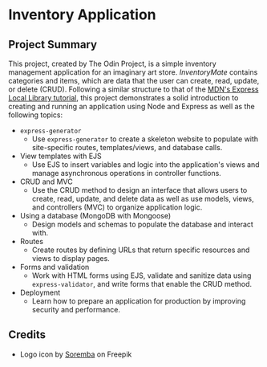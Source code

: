 # Inventory Application

## Project Summary

This project, created by The Odin Project, is a simple inventory management application for an imaginary art store. _InventoryMate_ contains categories and items, which are data that the user can create, read, update, or delete (CRUD). Following a similar structure to that of the [MDN's Express Local Library tutorial](https://developer.mozilla.org/en-US/docs/Learn/Server-side/Express_Nodejs/Tutorial_local_library_website), this project demonstrates a solid introduction to creating and running an application using Node and Express as well as the following topics:

- `express-generator`
  - Use `express-generator` to create a skeleton website to populate with site-specific routes, templates/views, and database calls.
- View templates with EJS
  - Use EJS to insert variables and logic into the application's views and manage asynchronous operations in controller functions.
- CRUD and MVC
  - Use the CRUD method to design an interface that allows users to create, read, update, and delete data as well as use models, views, and controllers (MVC) to organize application logic.
- Using a database (MongoDB with Mongoose)
  - Design models and schemas to populate the database and interact with.
- Routes
  - Create routes by defining URLs that return specific resources and views to display pages.
- Forms and validation
  - Work with HTML forms using EJS, validate and sanitize data using `express-validator`, and write forms that enable the CRUD method.
- Deployment
  - Learn how to prepare an application for production by improving security and performance.

## Credits

- Logo icon by [Soremba](https://www.freepik.com/author/soremba/icons?t=f) on Freepik

